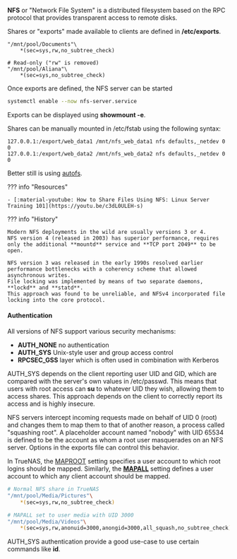 **NFS** or "Network File System" is a distributed filesystem based on the RPC protocol that provides transparent access to remote disks.


Shares or "exports" made available to clients are defined in **/etc/exports**.

``` title="/etc/exports on TrueNAS"
"/mnt/pool/Documents"\
	*(sec=sys,rw,no_subtree_check)

# Read-only ("rw" is removed)
"/mnt/pool/Aliana"\
    *(sec=sys,no_subtree_check)
```

Once exports are defined, the NFS server can be started
```sh
systemctl enable --now nfs-server.service
```

Exports can be displayed using **showmount -e**.

Shares can be manually mounted in /etc/fstab using the following syntax:
```
127.0.0.1:/export/web_data1 /mnt/nfs_web_data1 nfs defaults,_netdev 0 0
127.0.0.1:/export/web_data2 /mnt/nfs_web_data2 nfs defaults,_netdev 0 0
```

Better still is using [autofs](#autofs).

??? info "Resources"

    - [:material-youtube: How to Share Files Using NFS: Linux Server Training 101](https://youtu.be/c3dL0ULEH-s)

??? info "History"

    Modern NFS deployments in the wild are usually versions 3 or 4.
    NFS version 4 (released in 2003) has superior performance, requires only the additional **mountd** service and **TCP port 2049** to be open.

    NFS version 3 was released in the early 1990s resolved earlier performance bottlenecks with a coherency scheme that allowed asynchronous writes.
    File locking was implemented by means of two separate daemons, **lockd** and **statd**.
    This approach was found to be unreliable, and NFSv4 incorporated file locking into the core protocol.



#### Authentication

All versions of NFS support various security mechanisms:

- **AUTH\_NONE** no authentication
- **AUTH\_SYS** Unix-style user and group access control
- **RPCSEC\_GSS** layer which is often used in combination with Kerberos

AUTH\_SYS depends on the client reporting user UID and GID, which are compared with the server's own values in /etc/passwd.
This means that users with root access can **su** to whatever UID they wish, allowing them to access shares.
This approach depends on the client to correctly report its access and is highly insecure.

NFS servers intercept incoming requests made on behalf of UID 0 (root) and changes them to map them to that of another reason, a process called "squashing root".
A placeholder account named "nobody" with UID 65534 is defined to be the account as whom a root user masquerades on an NFS server.
Options in the exports file can control this behavior.

In TrueNAS, the [MAPROOT](https://www.truenas.com/community/threads/mapall-maproot-better-explanation-please.54877/) setting specifies a user account to which root logins should be mapped.
Similarly, the [**MAPALL**](https://www.truenas.com/community/threads/nfs-mount-configuration-for-user-perms.70236/) setting defines a user account to which any client account should be mapped.

```sh
# Normal NFS share in TrueNAS
"/mnt/pool/Media/Pictures"\
	*(sec=sys,rw,no_subtree_check)

# MAPALL set to user media with UID 3000
"/mnt/pool/Media/Videos"\
	*(sec=sys,rw,anonuid=3000,anongid=3000,all_squash,no_subtree_check)
```

AUTH\_SYS authentication provide a good use-case to use certain commands like **id**.
